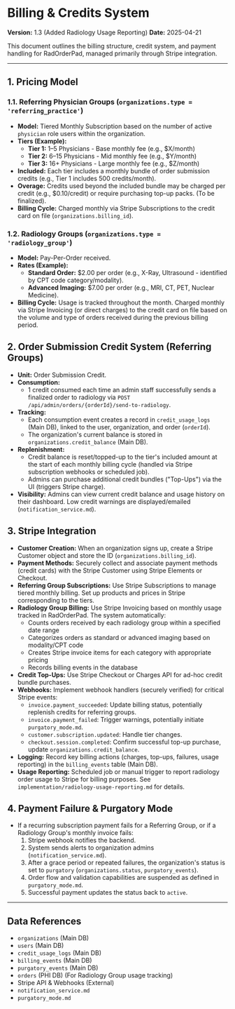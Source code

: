 # Billing & Credits System

**Version:** 1.3 (Added Radiology Usage Reporting)
**Date:** 2025-04-21

This document outlines the billing structure, credit system, and payment handling for RadOrderPad, managed primarily through Stripe integration.

---

## 1. Pricing Model

### 1.1. Referring Physician Groups (`organizations.type = 'referring_practice'`)

-   **Model:** Tiered Monthly Subscription based on the number of active `physician` role users within the organization.
-   **Tiers (Example):**
    *   **Tier 1:** 1–5 Physicians - Base monthly fee (e.g., $X/month)
    *   **Tier 2:** 6–15 Physicians - Mid monthly fee (e.g., $Y/month)
    *   **Tier 3:** 16+ Physicians - Large monthly fee (e.g., $Z/month)
-   **Included:** Each tier includes a monthly bundle of order submission credits (e.g., Tier 1 includes 500 credits/month).
-   **Overage:** Credits used beyond the included bundle may be charged per credit (e.g., $0.10/credit) or require purchasing top-up packs. (To be finalized).
-   **Billing Cycle:** Charged monthly via Stripe Subscriptions to the credit card on file (`organizations.billing_id`).

### 1.2. Radiology Groups (`organizations.type = 'radiology_group'`)

-   **Model:** Pay-Per-Order received.
-   **Rates (Example):**
    *   **Standard Order:** $2.00 per order (e.g., X-Ray, Ultrasound - identified by CPT code category/modality).
    *   **Advanced Imaging:** $7.00 per order (e.g., MRI, CT, PET, Nuclear Medicine).
-   **Billing Cycle:** Usage is tracked throughout the month. Charged monthly via Stripe Invoicing (or direct charges) to the credit card on file based on the volume and type of orders received during the previous billing period.

## 2. Order Submission Credit System (Referring Groups)

-   **Unit:** Order Submission Credit.
-   **Consumption:**
    *   1 credit consumed each time an admin staff successfully sends a finalized order to radiology via `POST /api/admin/orders/{orderId}/send-to-radiology`.
-   **Tracking:**
    *   Each consumption event creates a record in `credit_usage_logs` (Main DB), linked to the user, organization, and order (`orderId`).
    *   The organization's current balance is stored in `organizations.credit_balance` (Main DB).
-   **Replenishment:**
    *   Credit balance is reset/topped-up to the tier's included amount at the start of each monthly billing cycle (handled via Stripe subscription webhooks or scheduled job).
    *   Admins can purchase additional credit bundles ("Top-Ups") via the UI (triggers Stripe charge).
-   **Visibility:** Admins can view current credit balance and usage history on their dashboard. Low credit warnings are displayed/emailed (`notification_service.md`).

## 3. Stripe Integration

-   **Customer Creation:** When an organization signs up, create a Stripe Customer object and store the ID (`organizations.billing_id`).
-   **Payment Methods:** Securely collect and associate payment methods (credit cards) with the Stripe Customer using Stripe Elements or Checkout.
-   **Referring Group Subscriptions:** Use Stripe Subscriptions to manage tiered monthly billing. Set up products and prices in Stripe corresponding to the tiers.
-   **Radiology Group Billing:** Use Stripe Invoicing based on monthly usage tracked in RadOrderPad. The system automatically:
    *   Counts orders received by each radiology group within a specified date range
    *   Categorizes orders as standard or advanced imaging based on modality/CPT code
    *   Creates Stripe invoice items for each category with appropriate pricing
    *   Records billing events in the database
-   **Credit Top-Ups:** Use Stripe Checkout or Charges API for ad-hoc credit bundle purchases.
-   **Webhooks:** Implement webhook handlers (securely verified) for critical Stripe events:
    *   `invoice.payment_succeeded`: Update billing status, potentially replenish credits for referring groups.
    *   `invoice.payment_failed`: Trigger warnings, potentially initiate `purgatory_mode.md`.
    *   `customer.subscription.updated`: Handle tier changes.
    *   `checkout.session.completed`: Confirm successful top-up purchase, update `organizations.credit_balance`.
-   **Logging:** Record key billing actions (charges, top-ups, failures, usage reporting) in the `billing_events` table (Main DB).
-   **Usage Reporting:** Scheduled job or manual trigger to report radiology order usage to Stripe for billing purposes. See `implementation/radiology-usage-reporting.md` for details.

## 4. Payment Failure & Purgatory Mode

-   If a recurring subscription payment fails for a Referring Group, or if a Radiology Group's monthly invoice fails:
    1.  Stripe webhook notifies the backend.
    2.  System sends alerts to organization admins (`notification_service.md`).
    3.  After a grace period or repeated failures, the organization's status is set to `purgatory` (`organizations.status`, `purgatory_events`).
    4.  Order flow and validation capabilities are suspended as defined in `purgatory_mode.md`.
    5.  Successful payment updates the status back to `active`.

---

## Data References

-   `organizations` (Main DB)
-   `users` (Main DB)
-   `credit_usage_logs` (Main DB)
-   `billing_events` (Main DB)
-   `purgatory_events` (Main DB)
-   `orders` (PHI DB) (For Radiology Group usage tracking)
-   Stripe API & Webhooks (External)
-   `notification_service.md`
-   `purgatory_mode.md`
